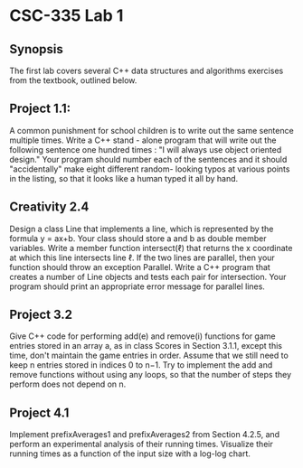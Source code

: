 # CSC-335 Lab 1

## Synopsis
The first lab covers several C++ data structures and algorithms exercises from the textbook, outlined below. 

## Project 1.1:
A common punishment for school children is to write out the same sentence multiple times. Write a C++ stand - alone program that will write out the following sentence one hundred times : "I will always use object oriented design." Your program should number each of the sentences and it should "accidentally" make eight different random- looking typos at various points in the listing, so that it looks like a human typed it all by hand.

## Creativity 2.4
Design a class Line that implements a line, which is represented by the formula y = ax+b. Your class should store a and b as double member variables. Write a member function intersect(ℓ) that returns the x coordinate at which this line intersects line ℓ. If the two lines are parallel, then your function should throw an exception Parallel. Write a C++ program that creates a number of Line objects and tests each pair for intersection. Your program should print an appropriate error message for parallel lines.

## Project 3.2
Give C++ code for performing add(e) and remove(i) functions for game entries stored in an array a, as in class Scores in Section 3.1.1, except this time, don't maintain the game entries in order. Assume that we still need to keep n entries stored in indices 0 to n−1. Try to implement the add and remove functions without using any loops, so that the number of steps they perform does not depend on n.

## Project 4.1
Implement prefixAverages1 and prefixAverages2 from Section 4.2.5, and perform an experimental analysis of their running times. Visualize their running times as a function of the input size with a log-log chart.